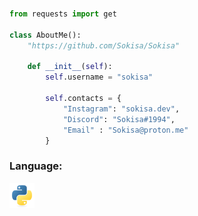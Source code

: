 <p href="https://discord.gg/2s59xkx8Yu" align="center">
    <img alt="" src=https://lanyard.cnrad.dev/api/986309129683492894/>

```py
from requests import get

class AboutMe():
    "https://github.com/Sokisa/Sokisa"

    def __init__(self):
        self.username = "sokisa"

        self.contacts = {
            "Instagram": "sokisa.dev",
            "Discord": "Sokisa#1994",
            "Email" : "Sokisa@proton.me"
        }
```





<h3 align="left">Language:</h3>
<a href="https://www.python.org" target="_blank" rel="noreferrer"> <img src="https://raw.githubusercontent.com/devicons/devicon/master/icons/python/python-original.svg" alt="python" width="40" height="40"/> </a> </p>


